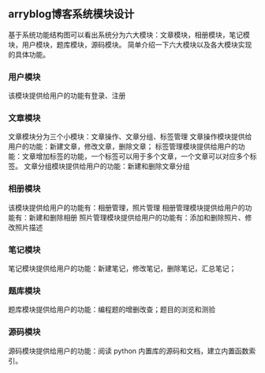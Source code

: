 ## arryblog博客系统模块设计
基于系统功能结构图可以看出系统分为六大模块：文章模块，相册模块，笔记模块，用户模块，题库模块，源码模块。
简单介绍一下六大模块以及各大模块实现的具体功能。
### 用户模块
该模块提供给用户的功能有登录、注册
### 文章模块
文章模块分为三个小模块：文章操作、文章分组、标签管理
文章操作模块提供给用户的功能：新建文章，修改文章，删除文章；
标签管理模块提供给用户的功能：文章增加标签的功能，一个标签可以用于多个文章，一个文章可以对应多个标签。
文章分组模块提供给用户的功能：新建和删除文章分组
### 相册模块
该模块提供给用户的功能有：相册管理，照片管理
相册管理模块提供给用户的功能有：新建和删除相册
照片管理模块提供给用户的功能有：添加和删除照片、修改照片描述
### 笔记模块
笔记模块提供给用户的功能：新建笔记，修改笔记，删除笔记，汇总笔记；
### 题库模块
题库模块提供给用户的功能：编程题的增删改查；题目的浏览和测验
### 源码模块
源码模块提供给用户的功能：阅读 python 内置库的源码和文档，建立内置函数索引。